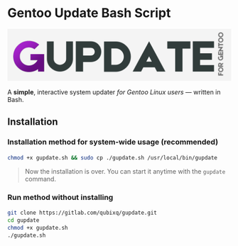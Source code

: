
# Gentoo Update Bash Script
![GUpdate](https://github.com/qubixq/Gupdate/blob/main/banner-logo.png?raw=true)

A **simple**, interactive system updater *for Gentoo Linux users* — written in Bash.

## Installation


### Installation method for system-wide usage (recommended)

```bash
chmod +x gupdate.sh && sudo cp ./gupdate.sh /usr/local/bin/gupdate
```

> Now the installation is over. You can start it anytime with the `gupdate`
> command.

### Run method without installing

```bash
git clone https://gitlab.com/qubixq/gupdate.git
cd gupdate
chmod +x gupdate.sh
./gupdate.sh
```
